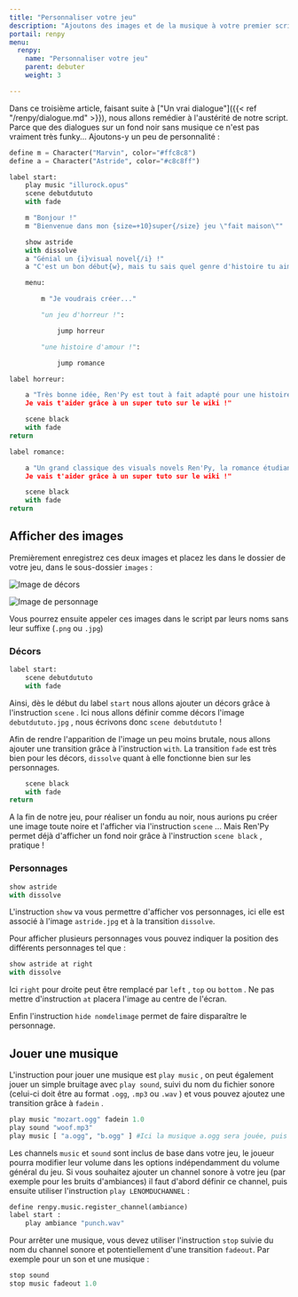 ```yaml
---
title: "Personnaliser votre jeu"
description: "Ajoutons des images et de la musique à votre premier script !"
portail: renpy
menu:
  renpy:
    name: "Personnaliser votre jeu"
    parent: debuter
    weight: 3

---
```


Dans ce troisième article, faisant suite à ["Un vrai dialogue"]({{< ref "/renpy/dialogue.md" >}}), nous allons remédier à l'austérité de notre script. Parce que des dialogues sur un fond noir sans musique ce n'est pas vraiment très funky... Ajoutons-y un peu de personnalité :

```python
define m = Character("Marvin", color="#ffc8c8")
define a = Character("Astride", color="#c8c8ff")

label start:
    play music "illurock.opus"
    scene debutdututo
    with fade

    m "Bonjour !"
    m "Bienvenue dans mon {size=+10}super{/size} jeu \"fait maison\""

    show astride
    with dissolve
    a "Génial un {i}visual novel{/i} !"
    a "C'est un bon début{w}, mais tu sais quel genre d'histoire tu aimerais raconter ?"

    menu:

        m "Je voudrais créer..."

        "un jeu d'horreur !":

            jump horreur

        "une histoire d'amour !":

            jump romance

label horreur:

    a "Très bonne idée, Ren'Py est tout à fait adapté pour une histoire terrifiante...{p}
    Je vais t'aider grâce à un super tuto sur le wiki !"

    scene black
    with fade
return

label romance:

    a "Un grand classique des visuals novels Ren'Py, la romance étudiante...{p}
    Je vais t'aider grâce à un super tuto sur le wiki !"

    scene black
    with fade
return
```

## Afficher des images

Premièrement enregistrez ces deux images et placez les dans le dossier de votre jeu, dans le sous-dossier `images` :

![Image de décors](/images/renpy/debutdututo.jpg)

![Image de personnage](/images/renpy/astride.jpg)

Vous pourrez ensuite appeler ces images dans le script par leurs noms sans leur suffixe (`.png` ou `.jpg`)

### Décors

```python
label start:
    scene debutdututo
    with fade
```

Ainsi, dès le début du label `start` nous allons ajouter un décors grâce à l'instruction `scene` . Ici nous allons définir comme décors l'image `debutdututo.jpg` , nous écrivons donc `scene debutdututo` !

Afin de rendre l'apparition de l'image un peu moins brutale, nous allons ajouter une transition grâce à l'instruction `with`. La transition `fade` est très bien pour les décors, `dissolve` quant à elle fonctionne bien sur les personnages.

```python
	scene black
	with fade
return
```
A la fin de notre jeu, pour réaliser un fondu au noir, nous aurions pu créer une image toute noire et l'afficher via l'instruction `scene` ... Mais Ren'Py permet déjà d'afficher un fond noir grâce à l'instruction `scene black` , pratique !

### Personnages

```python
show astride
with dissolve
```

L'instruction `show` va vous permettre d'afficher vos personnages, ici elle est associé à l'image `astride.jpg` et à la transition `dissolve`.

Pour afficher plusieurs personnages vous pouvez indiquer la position des différents personnages tel que :

```python
show astride at right
with dissolve
```
Ici `right` pour droite peut être remplacé par `left` , `top` ou `bottom` . Ne pas mettre d'instruction `at` placera l'image au centre de l'écran.

Enfin l'instruction `hide nomdelimage` permet de faire disparaître le personnage.

## Jouer une musique 

L'instruction pour jouer une musique est `play music` , on peut également jouer un simple bruitage avec `play sound`, suivi du nom du fichier sonore (celui-ci doit être au format `.ogg`, `.mp3` ou `.wav` ) et vous pouvez ajoutez une transition grâce à `fadein` .

```python
play music "mozart.ogg" fadein 1.0
play sound "woof.mp3"
play music [ "a.ogg", "b.ogg" ] #Ici la musique a.ogg sera jouée, puis la musique b.ogg
```

Les channels `music` et `sound` sont inclus de base dans votre jeu, le joueur pourra modifier leur volume dans les options indépendamment du volume général du jeu. Si vous souhaitez ajouter un channel sonore à votre jeu (par exemple pour les bruits d'ambiances) il faut d'abord définir ce channel, puis ensuite utiliser l'instruction `play LENOMDUCHANNEL` :

```python
define renpy.music.register_channel(ambiance)
label start :
    play ambiance "punch.wav"
```

Pour arrêter une musique, vous devez utiliser l'instruction `stop` suivie du nom du channel sonore et potentiellement d'une transition `fadeout`. Par exemple pour un son et une musique :

```python
stop sound
stop music fadeout 1.0 
```

